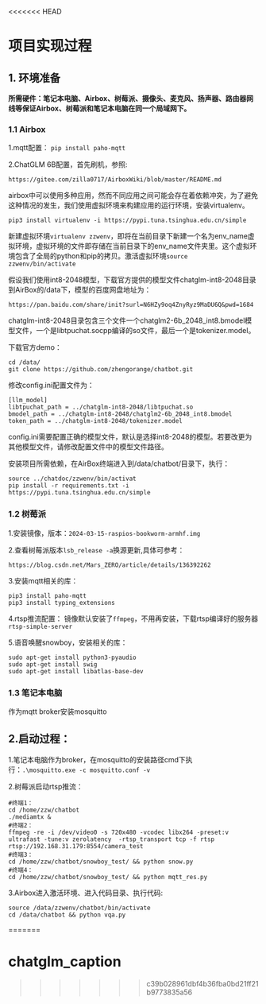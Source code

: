 <<<<<<< HEAD
# 项目实现过程

## 1. 环境准备
**所需硬件：笔记本电脑、Airbox、树莓派、摄像头、麦克风、扬声器、路由器网线等保证Airbox、树莓派和笔记本电脑在同一个局域网下。**
### 1.1 Airbox
1.mqtt配置：
`pip install paho-mqtt`

2.ChatGLM 6B配置，首先刷机，参照:
```
https://gitee.com/zilla0717/AirboxWiki/blob/master/README.md
```
airbox中可以使用多种应用，然而不同应用之间可能会存在着依赖冲突，为了避免这种情况的发生，我们使用虚拟环境来构建应用的运行环境，安装virtualenv。
```
pip3 install virtualenv -i https://pypi.tuna.tsinghua.edu.cn/simple
```
新建虚拟环境`virtualenv zzwenv`，即将在当前目录下新建一个名为env_name虚拟环境，虚拟环境的文件即存储在当前目录下的env_name文件夹里。这个虚拟环境包含了全局的python和pip的拷贝。激活虚拟环境`source zzwenv/bin/activate`

假设我们使用int8-2048模型，下载官方提供的模型文件chatglm-int8-2048目录到AirBox的/data下，模型的百度网盘地址为：
```
https://pan.baidu.com/share/init?surl=N6HZy9oq4ZnyRyz9MaDU6Q&pwd=1684
```

chatglm-int8-2048目录包含三个文件一个chatglm2-6b_2048_int8.bmodel模型文件，一个是libtpuchat.socpp编译的so文件，最后一个是tokenizer.model。

下载官方demo：
```
cd /data/
git clone https://github.com/zhengorange/chatbot.git
```
修改config.ini配置文件为：
```
[llm_model]
libtpuchat_path = ../chatglm-int8-2048/libtpuchat.so
bmodel_path = ../chatglm-int8-2048/chatglm2-6b_2048_int8.bmodel
token_path = ../chatglm-int8-2048/tokenizer.model
```
config.ini需要配置正确的模型文件，默认是选择int8-2048的模型。若要改更为其他模型文件，请修改配置文件中的模型文件路径。

安装项目所需依赖，在AirBox终端进入到/data/chatbot/目录下，执行：
```
source ../chatdoc/zzwenv/bin/activat
pip install -r requirements.txt -i https://pypi.tuna.tsinghua.edu.cn/simple
```


### 1.2 树莓派
1.安装镜像，版本：`2024-03-15-raspios-bookworm-armhf.img`

2.查看树莓派版本`lsb_release -a`换源更新,具体可参考：
```
https://blog.csdn.net/Mars_ZERO/article/details/136392262
```

3.安装mqtt相关的库：
```
pip3 install paho-mqtt
pip3 install typing_extensions
```

4.rtsp推流配置：
镜像默认安装了`ffmpeg`，不用再安装，下载rtsp编译好的服务器`rtsp-simple-server`

5.语音唤醒snowboy，安装相关的库：
```
sudo apt-get install python3-pyaudio
sudo apt-get install swig
sudo apt-get install libatlas-base-dev
```

### 1.3 笔记本电脑
作为mqtt broker安装mosquitto


## 2.启动过程：

1.笔记本电脑作为broker，在mosquitto的安装路径cmd下执行：`.\mosquitto.exe -c mosquitto.conf -v`

2.树莓派启动rtsp推流：
```
#终端1：
cd /home/zzw/chatbot
./mediamtx &
#终端2：
ffmpeg -re -i /dev/video0 -s 720x480 -vcodec libx264 -preset:v ultrafast -tune:v zerolatency  -rtsp_transport tcp -f rtsp rtsp://192.168.31.179:8554/camera_test
#终端3：
cd /home/zzw/chatbot/snowboy_test/ && python snow.py
#终端4：
cd /home/zzw/chatbot/snowboy_test/ && python mqtt_res.py
```

3.Airbox进入激活环境、进入代码目录、执行代码:

```
source /data/zzwenv/chatbot/bin/activate
cd /data/chatbot && python vqa.py
```

=======
# chatglm_caption
>>>>>>> c39b028961dbf4b36fba0bd21ff21b9773835a56
